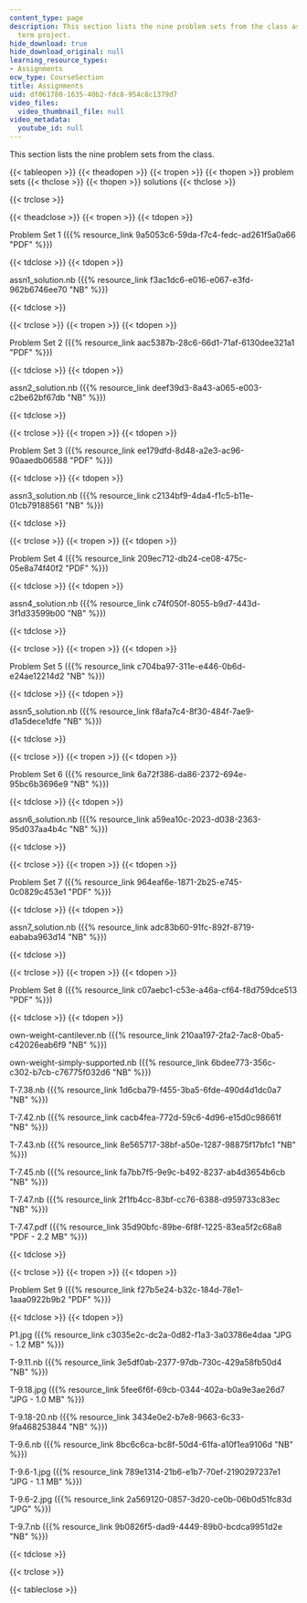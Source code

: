 ```yaml
---
content_type: page
description: This section lists the nine problem sets from the class as well as the
  term project.
hide_download: true
hide_download_original: null
learning_resource_types:
- Assignments
ocw_type: CourseSection
title: Assignments
uid: df061780-1635-40b2-fdc8-954c8c1379d7
video_files:
  video_thumbnail_file: null
video_metadata:
  youtube_id: null
---
```


This section lists the nine problem sets from the class.

{{< tableopen >}}
{{< theadopen >}}
{{< tropen >}}
{{< thopen >}}
problem sets
{{< thclose >}}
{{< thopen >}}
solutions
{{< thclose >}}

{{< trclose >}}

{{< theadclose >}}
{{< tropen >}}
{{< tdopen >}}


Problem Set 1 ({{% resource_link 9a5053c6-59da-f7c4-fedc-ad261f5a0a66 "PDF" %}})


{{< tdclose >}}
{{< tdopen >}}


assn1\_solution.nb ({{% resource_link f3ac1dc6-e016-e067-e3fd-962b6746ee70 "NB" %}})


{{< tdclose >}}

{{< trclose >}}
{{< tropen >}}
{{< tdopen >}}


Problem Set 2 ({{% resource_link aac5387b-28c6-66d1-71af-6130dee321a1 "PDF" %}})


{{< tdclose >}}
{{< tdopen >}}


assn2\_solution.nb ({{% resource_link deef39d3-8a43-a065-e003-c2be62bf67db "NB" %}})


{{< tdclose >}}

{{< trclose >}}
{{< tropen >}}
{{< tdopen >}}


Problem Set 3 ({{% resource_link ee179dfd-8d48-a2e3-ac96-90aaedb06588 "PDF" %}})


{{< tdclose >}}
{{< tdopen >}}


assn3\_solution.nb ({{% resource_link c2134bf9-4da4-f1c5-b11e-01cb79188561 "NB" %}})


{{< tdclose >}}

{{< trclose >}}
{{< tropen >}}
{{< tdopen >}}


Problem Set 4 ({{% resource_link 209ec712-db24-ce08-475c-05e8a74f40f2 "PDF" %}})


{{< tdclose >}}
{{< tdopen >}}


assn4\_solution.nb ({{% resource_link c74f050f-8055-b9d7-443d-3f1d33599b00 "NB" %}})


{{< tdclose >}}

{{< trclose >}}
{{< tropen >}}
{{< tdopen >}}


Problem Set 5 ({{% resource_link c704ba97-311e-e446-0b6d-e24ae12214d2 "NB" %}})


{{< tdclose >}}
{{< tdopen >}}


assn5\_solution.nb ({{% resource_link f8afa7c4-8f30-484f-7ae9-d1a5dece1dfe "NB" %}})


{{< tdclose >}}

{{< trclose >}}
{{< tropen >}}
{{< tdopen >}}


Problem Set 6 ({{% resource_link 6a72f386-da86-2372-694e-95bc6b3696e9 "NB" %}})


{{< tdclose >}}
{{< tdopen >}}


assn6\_solution.nb ({{% resource_link a59ea10c-2023-d038-2363-95d037aa4b4c "NB" %}})


{{< tdclose >}}

{{< trclose >}}
{{< tropen >}}
{{< tdopen >}}


Problem Set 7 ({{% resource_link 964eaf6e-1871-2b25-e745-0c0829c453e1 "PDF" %}})


{{< tdclose >}}
{{< tdopen >}}


assn7\_solution.nb ({{% resource_link adc83b60-91fc-892f-8719-eababa963d14 "NB" %}})


{{< tdclose >}}

{{< trclose >}}
{{< tropen >}}
{{< tdopen >}}


Problem Set 8 ({{% resource_link c07aebc1-c53e-a46a-cf64-f8d759dce513 "PDF" %}})


{{< tdclose >}}
{{< tdopen >}}


own-weight-cantilever.nb ({{% resource_link 210aa197-2fa2-7ac8-0ba5-c42026eab6f9 "NB" %}})

own-weight-simply-supported.nb ({{% resource_link 6bdee773-356c-c302-b7cb-c76775f032d6 "NB" %}})

T-7.38.nb ({{% resource_link 1d6cba79-f455-3ba5-6fde-490d4d1dc0a7 "NB" %}})

T-7.42.nb ({{% resource_link cacb4fea-772d-59c6-4d96-e15d0c98661f "NB" %}})

T-7.43.nb ({{% resource_link 8e565717-38bf-a50e-1287-98875f17bfc1 "NB" %}})

T-7.45.nb ({{% resource_link fa7bb7f5-9e9c-b492-8237-ab4d3654b6cb "NB" %}})

T-7.47.nb ({{% resource_link 2f1fb4cc-83bf-cc76-6388-d959733c83ec "NB" %}})

T-7.47.pdf ({{% resource_link 35d90bfc-89be-6f8f-1225-83ea5f2c68a8 "PDF - 2.2 MB" %}})


{{< tdclose >}}

{{< trclose >}}
{{< tropen >}}
{{< tdopen >}}


Problem Set 9 ({{% resource_link f27b5e24-b32c-184d-78e1-1aaa0922b9b2 "PDF" %}})


{{< tdclose >}}
{{< tdopen >}}


P1.jpg ({{% resource_link c3035e2c-dc2a-0d82-f1a3-3a03786e4daa "JPG - 1.2 MB" %}})

T-9.11.nb ({{% resource_link 3e5df0ab-2377-97db-730c-429a58fb50d4 "NB" %}})

T-9.18.jpg ({{% resource_link 5fee6f6f-69cb-0344-402a-b0a9e3ae26d7 "JPG - 1.0 MB" %}})

T-9.18-20.nb ({{% resource_link 3434e0e2-b7e8-9663-6c33-9fa468253844 "NB" %}})

T-9.6.nb ({{% resource_link 8bc6c6ca-bc8f-50d4-61fa-a10f1ea9106d "NB" %}})

T-9.6-1.jpg ({{% resource_link 789e1314-21b6-e1b7-70ef-2190297237e1 "JPG - 1.1 MB" %}})

T-9.6-2.jpg ({{% resource_link 2a569120-0857-3d20-ce0b-06b0d51fc83d "JPG" %}})

T-9.7.nb ({{% resource_link 9b0826f5-dad9-4449-89b0-bcdca9951d2e "NB" %}})


{{< tdclose >}}

{{< trclose >}}

{{< tableclose >}}